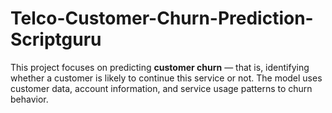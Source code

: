 # Telco-Customer-Churn-Prediction-Scriptguru
This project focuses on predicting **customer churn** — that is, identifying whether a customer is likely to continue this service or not. The model uses customer data, account information, and service usage patterns to churn behavior.  
